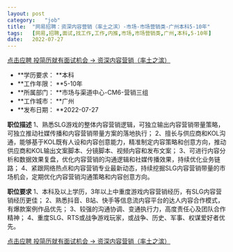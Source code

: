 ```yaml
---
layout:	post
category:	"job"
title:	"网易招聘：资深内容营销（率土之滨）-市场-市场营销类-广州本科5-10年"
tags:	[网易,招聘,面试,找工作,工作,内推,市场,市场营销类,广州,本科,5-10年]
date:	2022-07-27
---
```


[点击应聘 投简历就有面试机会 -> 资深内容营销（率土之滨）](http://mobile.bole.netease.com/bole/boleDetail?id=36662&employeeId=346f03c3cda5f04c&key=all)



- **学历要求： **本科
- **工作年限： **5-10年
- **所属部门： **市场与渠道中心-CM6-营销三组
- **工作城市： **广州
- **发布日期： **2022-07-27



**职位描述**
1、熟悉SLG游戏的整体内容营销逻辑，可独立输出内容营销带量策略，可独立推动社媒传播和内容营销带量方案的落地执行；
2、擅长与供应商和KOL沟通，能够基于KOL既有人设和内容创意能力，精准制定内容策略和创意方向，推动供应商和KOL输出文案脚本、分镜脚本、视频内容和发布文案；
3、可进行内容分析和数据效果复盘，优化内容营销的沟通逻辑和社媒传播效果，持续优化业务链路；
4、紧跟网络热点和内容营销专业最新动态，持续挖掘SLG内容营销带量的市场机会，定期优化内容营销沟通策略和内容创意方向。




**职位要求**
1、本科及以上学历，3年以上中重度游戏内容营销经历，有SLG内容营销经历更佳；
2、熟悉抖音、B站、快手等信息流内容平台的达人内容合作模式，有爆款案例作品优先；
3、较强的沟通协调、变通执行力，高度责任心及团队合作精神；
4、重度SLG、RTS或战争游戏玩家，或战争、历史、军事、权谋爱好者优先。



[点击应聘 投简历就有面试机会 -> 资深内容营销（率土之滨）](http://mobile.bole.netease.com/bole/boleDetail?id=36662&employeeId=346f03c3cda5f04c&key=all)